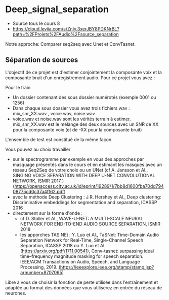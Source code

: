 # Deep_signal_separation

- Source tous le cours 8
- https://cloud.leviia.com/s/ZnIy.3xerJBY8PDKNrBL?path=%2FProjets%2FAudio%2Fsource_separation

Notre approche: Comparer seq2seq avec Unet et ConvTasnet.

## Séparation de sources 
L'objectif de ce projet est d'estimer conjointement la composante voix et la composante bruit d'un enregistrement audio.
Pour ce projet vous avez : 

Pour le train 
- Un dossier contenant des sous dossier numérotés (exemple 0001 ou 1256)
- Dans chaque sous dossier vous avez trois fichiers wav : mix_snr_XX.wav , voice.wav, noise.wav 
- voice.wav et noise.wav sont les vérités terrain à estimer, mix_snr_XX.wav est le mélange des deux sources avec un SNR de XX pour la composante voix (et de -XX pour la composante bruit) 

L'ensemble de test est constitué de la même façon. 

Vous pouvez au choix travailler 
- sur le spectrogramme par exemple en vous des approches par masquage présentés dans le cours  et en estimant les masques avec un réseau Seq2Seq de votre choix ou un UNet (cf A. Jansson et Al., SINGING VOICE SEPARATION WITH DEEP U-NET CONVOLUTIONAL NETWORK, ISMIR 2017 ) (https://openaccess.city.ac.uk/id/eprint/19289/1/7bb8d1600fba70dd79408775cd0c37a4ff62.pdf)
- avec la méthode Deep Clustering : J.R. Hershey et Al., Deep clustering: Discriminative embeddings for segmentation and separation, ICASSP 2016
- directement sur la forme d'onde  : 
   - cf D. Stoller  et Al., WAVE-U-NET: A MULTI-SCALE NEURAL NETWORK FOR END-TO-END AUDIO SOURCE SEPARATION, ISMIR 2018
   - les apporches TAS NEt : Y. Luo et Al., TaSNet: Time-Domain Audio Separation Network for Real-Time, Single-Channel Speech Separation, ICASSP 2018 ou Y. Luo et Al. (https://arxiv.org/pdf/1711.00541),  Conv-tasnet: surpassing ideal time–frequency magnitude masking for speech separation. IEEE/ACM Transactions on Audio, Speech, and Language Processing, 2019. (https://ieeexplore.ieee.org/stamp/stamp.jsp?arnumber=8707065)

Libre à vous de choisir la fonction de perte utilisée dans l’entraînement et adaptée au format des données que vous utiliserez en entrée du réseau de neurones. 
